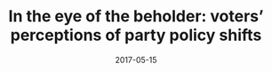 ---
title: "In the eye of the beholder: voters’ perceptions of party policy shifts"
collection: publications
permalink: /publication/2017-05-WEP
date: 2017-05-15
venue: 'West European Politics'
paperurl: '/files/pdf/publications/2017-05-WEP.pdf'
link: 'https://doi.org/10.1080/01402382.2017.1309623'
citation: 'Plescia, Carolina, and Magdalena Staniek. 2017. &quot;In the eye of the beholder: voters’ perceptions of party policy shifts.&quot; <i>West European Politics</i> 40(6): 1288-1309. doi.org/10.1080/01402382.2017.1309623'
---